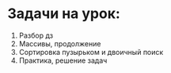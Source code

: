 # Задачи на урок:
1. Разбор дз
2. Массивы, продолжение
3. Сортировка пузырьком и двоичный поиск
4. Практика, решение задач

